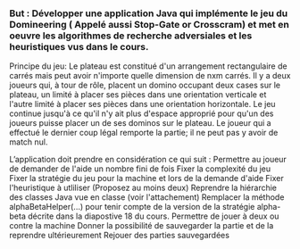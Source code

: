 ### But : Développer une application Java qui implémente le jeu du Domineering ( Appelé aussi  Stop-Gate or Crosscram) et  met en oeuvre les algorithmes de recherche adversiales et les heuristiques vus dans le cours.


Principe du jeu:
Le plateau est constitué d'un arrangement rectangulaire de carrés mais peut avoir n'importe quelle dimension de nxm carrés. Il y a deux joueurs qui, à tour de rôle, placent un domino occupant deux cases sur le plateau, un limité à placer ses pièces dans une orientation verticale et l'autre limité à placer ses pièces dans une orientation horizontale. Le jeu continue jusqu'à ce qu'il n'y ait plus d'espace approprié pour qu'un des joueurs puisse placer un de ses dominos sur le plateau. Le joueur qui a effectué le dernier  coup légal remporte la partie; il ne peut pas y avoir de match nul.


L’application doit prendre en considération ce qui suit :
Permettre au joueur de demander de l'aide un nombre fini de fois
Fixer la complexité du jeu
Fixer la stratégie du jeu pour la machine et lors de la demande d'aide
Fixer l'heuristique à utliliser (Proposez au moins deux)
Reprendre la hiérarchie des classes Java vue en classe (voir l'attachement)
Remplacer la méthode  alphaBetaHelper(...) pour tenir compte de la version de la stratégie alpha-beta décrite dans la diapostive 18 du cours.
Permettre de jouer à deux ou contre la machine
Donner la possibilité de sauvegarder la partie et de la reprendre ultérieurement
Rejouer des parties sauvegardées